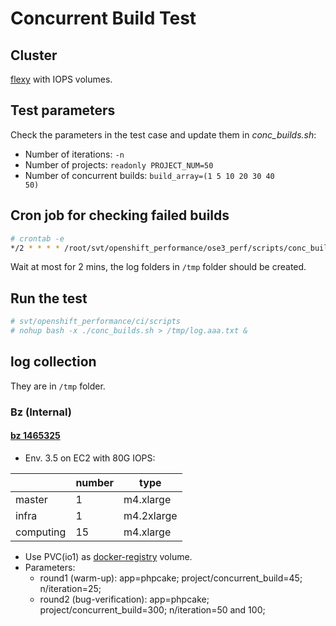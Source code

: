 
# Concurrent Build Test

## Cluster

[flexy](../learn/flexy.md) with IOPS volumes.

## Test parameters

Check the parameters in the test case and update them in *conc_builds.sh*:

* Number of iterations: <code>-n</code>
* Number of projects: <code>readonly PROJECT_NUM=50</code>
* Number of concurrent builds: <code>build_array=(1 5 10 20 30 40 50)</code>

## Cron job for checking failed builds

```sh
# crontab -e
*/2 * * * * /root/svt/openshift_performance/ose3_perf/scripts/conc_build_step.sh >> /tmp/aaa.txt
```

Wait at most for 2 mins, the log folders in <code>/tmp</code> folder should be created.

## Run the test

```sh
# svt/openshift_performance/ci/scripts
# nohup bash -x ./conc_builds.sh > /tmp/log.aaa.txt &
```

## log collection

They are in <code>/tmp</code> folder.

### Bz (Internal)

#### [bz 1465325](https://bugzilla.redhat.com/show_bug.cgi?id=1465325)

* Env. 3.5 on EC2 with 80G IOPS:

|           | number | type       |
|-----------|--------|------------|
| master    | 1      | m4.xlarge  |
| infra     | 1      | m4.2xlarge |
| computing | 15     | m4.xlarge  |


* Use PVC(io1) as [docker-registry](../learn/docker_registry.md) volume.
* Parameters:
  * round1 (warm-up): app=phpcake; project/concurrent_build=45; n/iteration=25;
  * round2 (bug-verification): app=phpcake; project/concurrent_build=300; n/iteration=50 and 100;

